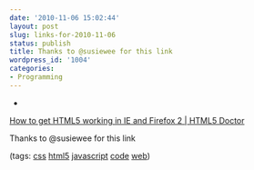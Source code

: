 ```yaml
---
date: '2010-11-06 15:02:44'
layout: post
slug: links-for-2010-11-06
status: publish
title: Thanks to @susiewee for this link
wordpress_id: '1004'
categories:
- Programming
---
```


  * 
                

[How to get HTML5 working in IE and Firefox 2 | HTML5 Doctor](http://html5doctor.com/how-to-get-html5-working-in-ie-and-firefox-2/)


                

Thanks to @susiewee for this link


                

(tags: [css](http://www.delicious.com/eob/css) [html5](http://www.delicious.com/eob/html5) [javascript](http://www.delicious.com/eob/javascript) [code](http://www.delicious.com/eob/code) [web](http://www.delicious.com/eob/web))


            

